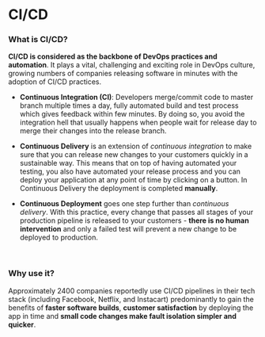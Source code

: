 # CI/CD


### What is CI/CD?

**CI/CD is considered as the backbone of DevOps practices and automation**. It plays a vital, challenging and exciting role in DevOps culture, growing numbers of companies releasing software in minutes with the adoption of CI/CD practices.

* **Continuous Integration (CI)**: Developers merge/commit code to master branch multiple times a day, fully automated build and test process which gives feedback within few minutes. By doing so, you avoid the integration hell that usually happens when people wait for release day to merge their changes into the release branch.

* **Continuous Delivery** is an extension of *continuous integration* to make sure that you can release new changes to your customers quickly in a sustainable way. This means that on top of having automated your testing, you also have automated your release process and you can deploy your application at any point of time by clicking on a button. In Continuous Delivery the deployment is completed **manually**.

* **Continuous Deployment** goes one step further than *continuous delivery*. With this practice, every change that passes all stages of your production pipeline is released to your customers - **there is no human intervention** and only a failed test will prevent a new change to be deployed to production.

<br>

### Why use it?

Approximately 2400 companies reportedly use CI/CD pipelines in their tech stack (including Facebook, Netflix, and Instacart) predominantly to gain the benefits of **faster software builds**, **customer satisfaction** by deploying the app in time and **small code changes make fault isolation simpler and quicker**.
